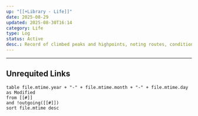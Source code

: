 ```yaml
---
up: "[[+Library - Life]]"
date: 2025-08-29
updated: 2025-08-30T16:14
category: Life
type: Log
status: Active
desc.: Record of climbed peaks and highpoints, noting routes, conditions, and milestones achieved.
---
```

















-----
## Unrequited Links
```dataview
table file.mtime.year + "-" + file.mtime.month + "-" + file.mtime.day as Modified
from [[#]]
and !outgoing([[#]])
sort file.mtime desc
```
